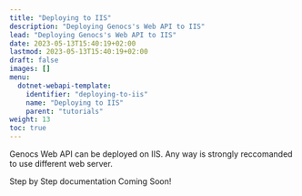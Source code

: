 ```yaml
---
title: "Deploying to IIS"
description: "Deploying Genocs's Web API to IIS"
lead: "Deploying Genocs's Web API to IIS"
date: 2023-05-13T15:40:19+02:00
lastmod: 2023-05-13T15:40:19+02:00
draft: false
images: []
menu:
  dotnet-webapi-template:
    identifier: "deploying-to-iis"
    name: "Deploying to IIS"
    parent: "tutorials"
weight: 13
toc: true
---
```


Genocs Web API can be deployed on IIS. 
Any way is strongly reccomanded to use different web server.

Step by Step documentation Coming Soon!
